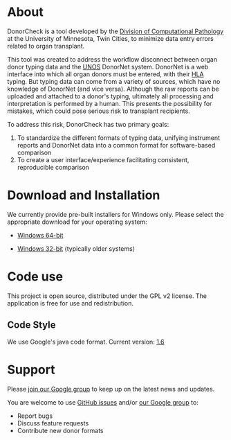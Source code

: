 # About

DonorCheck is a tool developed by the [Division of Computational Pathology](https://www.pathology.umn.edu/computational-pathology) at the University of Minnesota, Twin Cities, to minimize data entry errors related to organ transplant.

This tool was created to address the workflow disconnect between organ donor typing data and the [UNOS](http://unos.org/) DonorNet system. DonorNet is a web interface into which all organ donors must be entered, with their [HLA](http://hla.alleles.org/alleles/index.html) typing. But typing data can come from a variety of sources, which have no knowledge of DonorNet (and vice versa). Although the raw reports can be uploaded and attached to a donor's typing, ultimately all processing and interpretation is performed by a human. This presents the possibility for mistakes, which could pose serious risk to transplant recipients.

To address this risk, DonorCheck has two primary goals:
1. To standardize the different formats of typing data, unifying instrument reports and DonorNet data into a common format for software-based comparison
1. To create a user interface/experience facilitating consistent, reproducible comparison

# Download and Installation

We currently provide pre-built installers for Windows only. Please select the appropriate download for your operating system:

* [Windows 64-bit](https://github.com/PankratzLab/DonorCheck/raw/artifacts/release/donor-check-installer-win64.exe)

* [Windows 32-bit](https://github.com/PankratzLab/DonorCheck/raw/artifacts/release/donor-check-installer-win86.exe) (typically older systems)

# Code use

This project is open source, distributed under the GPL v2 license. The application is free for use and redistribution.

## Code Style

We use Google's java code format. Current version: [1.6](https://github.com/google/google-java-format/releases/download/google-java-format-1.6/google-java-format-eclipse-plugin_1.6.0.jar)

# Support

Please [join our Google group](https://groups.google.com/a/umn.edu/forum/#!forum/donor_check) to keep up on the latest news and updates.

You are welcome to use [GitHub issues](https://github.com/PankratzLab/DonorCheck/issues) and/or [our Google group](https://groups.google.com/a/umn.edu/forum/#!forum/donor_check) to:
* Report bugs
* Discuss feature requests
* Contribute new donor formats

